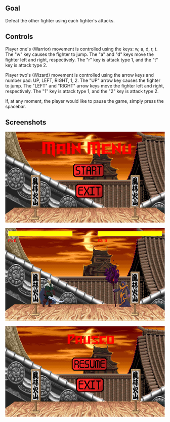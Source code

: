 ## Goal

Defeat the other fighter using each fighter's attacks. 

## Controls 

Player one's (Warrior) movement is controlled using the keys: w, a, d, r, t. The "w" key causes the fighter to jump. The "a" and "d" keys move the fighter left and right, respectively. The "r" key is attack type 1, and the "t" key is attack type 2. 

Player two's (Wizard) movement is controlled using the arrow keys and number pad: UP, LEFT, RIGHT, 1, 2. The "UP" arrow key causes the fighter to jump. The "LEFT" and "RIGHT" arrow keys move the fighter left and right, respectively. The "1" key is attack type 1, and the "2" key is attack type 2. 

If, at any moment, the player would like to pause the game, simply press the spacebar. 

## Screenshots

![Main Menu](https://raw.githubusercontent.com/ImGabeDelgado/my-mortal-kombat-game/main/PygameMenu.png)

![Play screen](https://raw.githubusercontent.com/ImGabeDelgado/my-mortal-kombat-game/main/PygamePic.png)

![Paused screen](https://raw.githubusercontent.com/ImGabeDelgado/my-mortal-kombat-game/main/PygamePaused.png)
